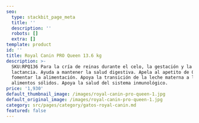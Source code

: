 ```yaml
---
seo:
  type: stackbit_page_meta
  title: ''
  description: ''
  robots: []
  extra: []
template: product
id: ''
title: Royal Canin PRO Queen 13.6 kg
description: >-
  SKU:RPQ136 Para la cría de reinas durante el celo, la gestación y la
  lactancia. Ayuda a mantener la salud digestiva. Apela al apetito de Queen para
  fomentar la alimentación. Apoya la transición de la leche materna a los
  alimentos sólidos. Apoya la salud del sistema inmunológico.
price: '1,930'
default_thumbnail_image: /images/royal-canin-pro-queen-1.jpg
default_original_image: /images/royal-canin-pro-queen-1.jpg
category: src/pages/category/gatos-royal-canin.md
featured: false
---
```

